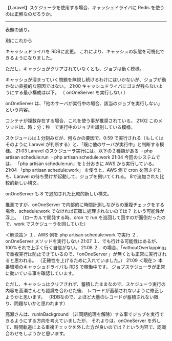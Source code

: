 【Laravel】スケジューラを使用する場合、キャッシュドライバに Redis を使うのは正解なのだろうか。


____________________________________________________________

表題の通り。



別にこれから






キャッシュドライバを RDBに変更。
これにより、キャッシュの状態を可視化できるようになりました。


ただし、キャッシュがクリアされていなくとも、ジョブは動く模様。

キャッシュが溜まっていく問題を無視し続けるわけにはいかないが、ジョブが動かない直接的な原因ではない。
21:00
キャッシュドライバにゴミが残らないようにする最小構成は以下。
（ onOneServer を実行しない ）




onOneServer は、「他のサーバが実行中の場合、該当のジョブを実行しない」という内容。

コンテナが複数存在する場合、これを使う事が推奨されている。
21:02
このメソッドは、時：分：秒　で実行中のジョブを識別している模様。

スケジュールは１分刻みだが、何らかの要因で、0:59 で実行される（もしくはそのように Laravel が判断する）と、「既に他のサーバが実行中」と判断する模様。
21:03
Laravel のスケジューラ実行には、以下の２種類がある
・php artisan schedule:run
・php artisan schedule:work
21:04
今回のシステムでは、
「php artisan schedule:run」を１分おきに AWS から実行している。
21:04
「php artisan schedule:work」
を使うと、AWS 側で cron を回さずとも、Laravel の待ち受けが起動して、ジョブを捌いてくれる。
8で追加された比較的新しい構文。

onOneServer も 8 で追加された比較的新しい構文。

推測ですが、onOneServer で内部的に時間計測しながらの重複チェックをする場合、schedule:work でなければ正確に処理されないのでは？
という可能性が浮上。
（ローカルで開発する時、cron で run を巡回して回すのが面倒だったので、work でスケジューラを回していた）








＜解決策＞
１．AWS 側を php artisan schedule:work で実行
２．onOneServer メソッドを実行しない
21:07
１．でも行ける可能性はあるが、100%それで上手く行く自信がない。
21:08
２．の場合、「withoutOverlapping」で重複実行は防止できているので、「onOneServer 」が無くとも正常に実行されると思われる。
（正確性を上げるために入れていました。）
21:09
＜現在＞
本番環境のキャッシュドライバも RDS で稼働中です。
ジョブスケジューラが正常に動いている事を確認しています。

ただし、キャッシュはクリアされず、蓄積したままなので、スケジューラ実行の内容を高瀬さんとも認識を合わせた後、
レコードが蓄積されないように修正しようかと思います。
（RDBなので、よほど大量のレコードが蓄積されない限り、問題ないかと思われます）

高瀬さんは、runInBackground （非同期処理を解除）する事でジョブを実行できるようにする方向を考えていましたが、
それよりは、onOneServer  を外して、時間軌道による重複チェックを外した方が良いのでは？という内容で、認識合わせをしようかと思います。



